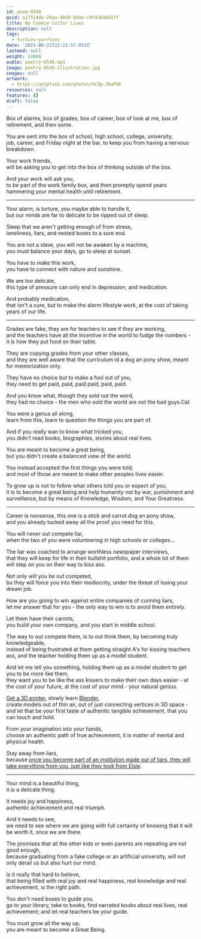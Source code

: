```yaml
---
id: poem-0540
guid: a17514de-28aa-48d8-8d4e-c9f430a6017f
title: No Cookie Cutter Lives
description: null
tags:
  - furkies-purrkies
date: '2021-08-22T22:21:57.053Z'
lastmod: null
weight: 54000
audio: poetry-0540.mp3
image: poetry-0540-illustration.jpg
images: null
artwork:
  - https://unsplash.com/photos/kC0p-3kwP9k
resources: null
features: {}
draft: false
---
```


Box of alarms, box of grades, box of career, box of look at me, box of retirement, and then some.

You are sent into the box of school, high school, college, university,\
job, career, and Friday night at the bar, to keep you from having a nervous breakdown.

Your work friends,\
will be asking you to get into the box of thinking outside of the box.

And your work will ask you,\
to be part of the work family box, and then promptly spend years hammering your mental health until retirement.

---

Your alarm, is torture, you maybe able to handle it,\
but our minds are far to delicate to be ripped out of sleep.

Sleep that we aren't getting enough of from stress,\
loneliness, liars, and nested boxes to a sure end.

You are not a slave, you will not be awaken by a machine,\
you must balance your days, go to sleep at sunset.

You have to make this work,\
you have to connect with nature and sunshine.

We are too delicate,\
this type of pressure can only end in depression, and medication.

And probably medication,\
that isn't a cure, but to make the alarm lifestyle work, at the cost of taking years of our life.

---

Grades are fake, they are for teachers to see if they are working,\
and the teachers have all the incentive in the world to fudge the numbers - it is how they put food on their table.

They are copying grades from your other classes,\
and they are well aware that the curriculum id a dog an pony show, meant for memorization only.

They have no choice but to make a fool out of you,\
they need to get paid, paid, paid paid, paid, paid.

And you know what, though they sold out the word,\
they had no choice - the men who sold the world are not the bad guys.Cat

You were a genus all along,\
learn from this, learn to question the things you are part of.

And if you really wan to know what tricked you,\
you didn't read books, biographies, stories about real lives.

You are meant to become a great being,\
but you didn't create a balanced view of the world.

You instead accepted the first things you were told,\
and most of those are meant to make other peoples lives easier.

To grow up is not to follow what others told you or expect of you,\
it is to become a great being and help humanity not by war, punishment and surveillance, but by means of Knowledge, Wisdom, and Your Greatness.

---

Career is nonsense, this one is a stick and carrot dog an pony show,\
and you already tucked away all the proof you need for this.

You will never out compete liar,\
when the two of you were volunteering in high schools or colleges...

The liar was coached to arrange worthless newspaper interviews,\
that they will keep for life in their bullshit portfolio, and a whole lot of them will step on you on their way to kiss ass.

Not only will you be out competed,\
bu they will force you into their mediocrity, under the threat of losing your dream job.

How are you going to win against entire companies of cunning liars,\
let me answer that for you - the only way to win is to avoid them entirely.

Let them have their carrots,\
you build your own company, and you start in middle school.

The way to out compete them, is to out think them, by becoming truly knowledgeable,\
instead of being frustrated at them getting straight A's for kissing teachers ass, and the teacher holding them up as a model student.

And let me tell you something, holding them up as a model student to get you to be more like them,\
they want you to be like the ass kissers to make their own days easier - at the cost of your future, at the cost of your mind - your natural genius.

[Get a 3D printer](https://www.youtube.com/watch?v=gokN9xNG94U), slowly learn [Blender](https://www.youtube.com/watch?v=TPrnSACiTJ4),\
create models out of thin air, out of just connecting vertices in 3D space - and let that be your first taste of authentic tangible achievement, that you can touch and hold.

From your imagination into your hands,\
choose an authentic path of true achievement, it is matter of mental and physical health.

Stay away from liars,\
because [once you become part of an institution made out of liars, they will take everything from you, just like they took from Elsie](https://www.youtube.com/watch?v=BIP0lYrdirI).

---

Your mind is a beautiful thing,\
it is a delicate thing.

It needs joy and happiness,\
authentic achievement and real triumph.

And it needs to see,\
we need to see where we are going with full certainty of knowing that it will be worth it, once we are there.

The promises that all the other kids or even parents are repeating are not good enough,\
because graduating from a fake college or an artificial university, will not only derail us but also hurt our mind.

Is it really that hard to believe,\
that being filled with real joy and real happiness, real knowledge and real achievement, is the right path.

You don't need boxes to guide you,\
go to your library, take to books, find narrated books about real lives, real achievement; and let real teachers be your guide.

You must grow all the way up,\
you are meant to become a Great Being.
